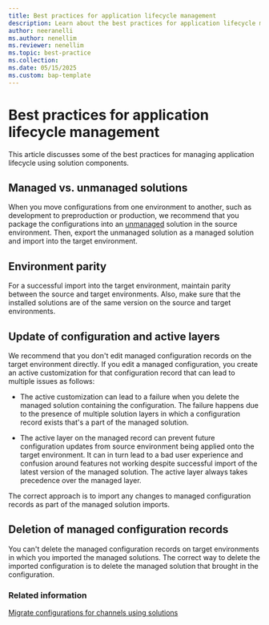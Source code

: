 ```yaml
---
title: Best practices for application lifecycle management
description: Learn about the best practices for application lifecycle management.
author: neeranelli
ms.author: nenellim
ms.reviewer: nenellim
ms.topic: best-practice
ms.collection: 
ms.date: 05/15/2025
ms.custom: bap-template
---
```


# Best practices for application lifecycle management

This article discusses some of the best practices for managing application lifecycle using solution components.

## Managed vs. unmanaged solutions 

When you move configurations from one environment to another, such as development to preproduction or production, we recommend that you package the configurations into an [unmanaged](/power-platform/alm/solution-concepts-alm) solution in the source environment. Then, export the unmanaged solution as a managed solution and import into the target environment.

## Environment parity

For a successful import into the target environment, maintain parity between the source and target environments. Also, make sure that the installed solutions are of the same version on the source and target environments. 

## Update of configuration and active layers

We recommend that you don't edit managed configuration records on the target environment directly. If you edit a managed configuration, you create an active customization for that configuration record that can lead to multiple issues as follows:

- The active customization can lead to a failure when you delete the managed solution containing the configuration. The failure happens due to the presence of multiple solution layers in which a configuration record exists that's a part of the managed solution.

- The active layer on the managed record can prevent future configuration updates from source environment being applied onto the target environment. It can in turn lead to a bad user experience and confusion around features not working despite successful import of the latest version of the managed solution. The active layer always takes precedence over the managed layer. 

The correct approach is to import any changes to managed configuration records as part of the managed solution imports.

## Deletion of managed configuration records

You can't delete the managed configuration records on target environments in which you imported the managed solutions. The correct way to delete the imported configuration is to delete the managed solution that brought in the configuration.

### Related information

[Migrate configurations for channels using solutions](/dynamics365/customer-service/administer/migrate-channel-config-using-solutions?context=/dynamics365/contact-center/context/administer-context)  

